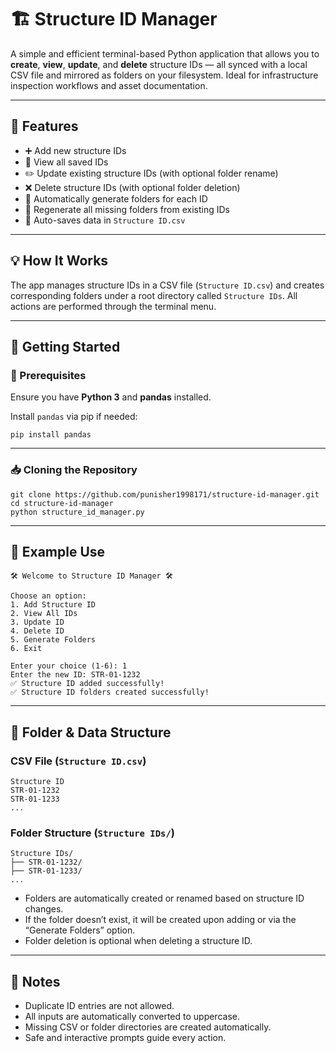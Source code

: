 # 🏗️ Structure ID Manager

A simple and efficient terminal-based Python application that allows you to **create**, **view**, **update**, and **delete** structure IDs — all synced with a local CSV file and mirrored as folders on your filesystem. Ideal for infrastructure inspection workflows and asset documentation.

---

## 📂 Features

- ➕ Add new structure IDs
- 📄 View all saved IDs
- ✏️ Update existing structure IDs (with optional folder rename)
- ❌ Delete structure IDs (with optional folder deletion)
- 📁 Automatically generate folders for each ID
- 🔁 Regenerate all missing folders from existing IDs
- 🧾 Auto-saves data in `Structure ID.csv`

---

## 💡 How It Works

The app manages structure IDs in a CSV file (`Structure ID.csv`) and creates corresponding folders under a root directory called `Structure IDs`. All actions are performed through the terminal menu.

---

## 🚀 Getting Started

### 🔧 Prerequisites

Ensure you have **Python 3** and **pandas** installed.

Install `pandas` via pip if needed:

```
pip install pandas
```

---

### 📥 Cloning the Repository

```
git clone https://github.com/punisher1998171/structure-id-manager.git
cd structure-id-manager
python structure_id_manager.py
```

---

## 🧪 Example Use

```
🛠️ Welcome to Structure ID Manager 🛠️

Choose an option:
1. Add Structure ID
2. View All IDs
3. Update ID
4. Delete ID
5. Generate Folders
6. Exit

Enter your choice (1-6): 1
Enter the new ID: STR-01-1232
✅ Structure ID added successfully!
✅ Structure ID folders created successfully!
```

---

## 📁 Folder & Data Structure

### CSV File (`Structure ID.csv`)

```
Structure ID
STR-01-1232
STR-01-1233
...
```

### Folder Structure (`Structure IDs/`)

```
Structure IDs/
├── STR-01-1232/
├── STR-01-1233/
...
```

- Folders are automatically created or renamed based on structure ID changes.
- If the folder doesn’t exist, it will be created upon adding or via the “Generate Folders” option.
- Folder deletion is optional when deleting a structure ID.

---

## 🧠 Notes

- Duplicate ID entries are not allowed.
- All inputs are automatically converted to uppercase.
- Missing CSV or folder directories are created automatically.
- Safe and interactive prompts guide every action.
